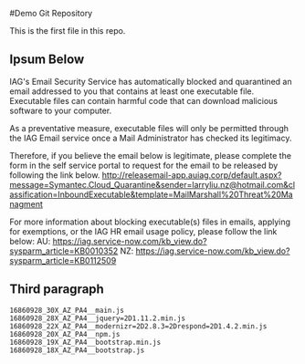 #Demo Git Repository

This is the first file in this repo.

## Ipsum Below

IAG's Email Security Service has automatically blocked and quarantined an email addressed to you that contains at least one executable file.
Executable files can contain harmful code that can download malicious software to your computer.

As a preventative measure, executable files will only be permitted through the IAG Email service once a Mail Administrator has checked its legitimacy.

Therefore, if you believe the email below is legitimate, please complete the form in the self service portal to request for the email to be released by following the link below.
http://releasemail-app.auiag.corp/default.aspx?message=Symantec.Cloud_Quarantine&sender=larryliu.nz@hotmail.com&classification=InboundExecutable&template=MailMarshall%20Threat%20Managment

For more information about blocking executable(s) files in emails, applying for exemptions, or the IAG HR email usage policy, please follow the link below:
AU: https://iag.service-now.com/kb_view.do?sysparm_article=KB0010352
NZ: https://iag.service-now.com/kb_view.do?sysparm_article=KB0112509

## Third paragraph


    16860928_30X_AZ_PA4__main.js
    16860928_28X_AZ_PA4__jquery=2D1.11.2.min.js
    16860928_22X_AZ_PA4__modernizr=2D2.8.3=2Drespond=2D1.4.2.min.js
    16860928_20X_AZ_PA4__npm.js
    16860928_19X_AZ_PA4__bootstrap.min.js
    16860928_18X_AZ_PA4__bootstrap.js

